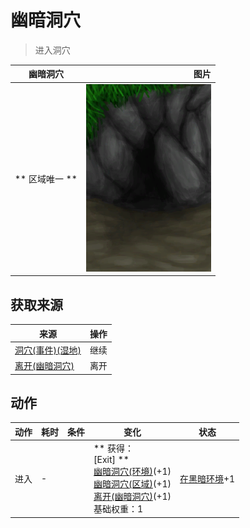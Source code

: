 # 幽暗洞穴  
> 进入洞穴  
  
  幽暗洞穴  |   图片   
 ----  |  ----:   
 ** 区域唯一 **  |  <img decoding="async" src="Sprite/DarkCaveEntrance.png" href="a.md" style="max-width:300px;max-height:300px;">   
  
## 获取来源  
来源  |  操作  
----  |  ----  
[洞穴(事件)(湿地)](Event_CaveDarkFound.md)  |  继续  
[离开(幽暗洞穴)](DarkCaveExit.md)  |  离开  
## 动作  
动作  |  耗时  |  条件  |  变化  |  状态  
----  |  ----  |  ----  |  ----  |  ----  
进入<br>  |  -  |    |  ** 获得： **<br>** [Exit] **<br>  [幽暗洞穴(环境)](Env_CaveDark.md)(+1)<br>  [幽暗洞穴(区域)](DarkCave.md)(+1)<br>  [离开(幽暗洞穴)](DarkCaveExit.md)(+1)<br>基础权重：1<br>  |  [在黑暗环境](InDarkPlace.md)+1  
